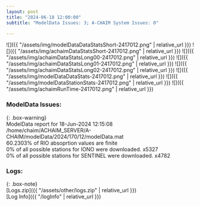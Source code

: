 ```yaml
---
layout: post
title: "2024-06-18 12:00:00"
subtitle: "ModelData Issues: 3; A-CHAIM System Issues: 0"

---
```


![]({{ "/assets/img/modelDataDataStatsShort-2417012.png" | relative_url }})
![]({{ "/assets/img/achaimDataStatsShort-2417012.png" | relative_url }})
![]({{ "/assets/img/achaimDataStatsLong00-2417012.png" | relative_url }})
![]({{ "/assets/img/achaimDataStatsLong01-2417012.png" | relative_url }})
![]({{ "/assets/img/achaimDataStatsLong02-2417012.png" | relative_url }})
![]({{ "/assets/img/modelDataDataStats-2417012.png" | relative_url }})
![]({{ "/assets/img/modelDataStationStats-2417012.png" | relative_url }})
![]({{ "/assets/img/achaimRunTime-2417012.png" | relative_url }})


### ModelData Issues:  
  
{: .box-warning}  
 ModelData report for 18-Jun-2024 12:15:08   
 /home/chaim/ACHAIM_SERVER/A-CHAIM/modelData/2024/170/12/modelData.mat   
 60.2303% of RIO absoprtion values are finite   
 0% of all possible stations for IONO were downloaded. x5327   
 0% of all possible stations for SENTINEL were downloaded. x4782   
  


### Logs:  
  
{: .box-note}  
[Logs.zip]({{ "/assets/other/logs.zip" | relative_url }})  
[Log Info]({{ "/logInfo" | relative_url }})  
